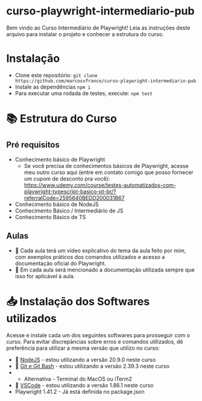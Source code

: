 # curso-playwright-intermediario-pub

Bem vindo ao Curso Intermediário de Playwright! Leia as instruções deste arquivo para instalar o projeto e conhecer a estrutura do curso.

# Instalação

-   Clone este repositório:
    `git clone https://github.com/marcosvfranco/curso-playwright-intermediario-pub`
-   Instale as dependências
    `npm i`
-   Para executar uma rodada de testes, execute:
    `npm test`

# 📚 Estrutura do Curso

## Pré requisitos

-   Conhecimento básico de Playwright
    -   Se você precisa de conhecimentos básicos de Playwright, acesse meu outro curso aqui (entre em contato comigo que posso fornecer um cupom de desconto pra você):
        https://www.udemy.com/course/testes-automatizados-com-playwright-typescript-basico-pt-br/?referralCode=2595640BEDD200031B67
-   Conhecimento básico de NodeJS
-   Conhecimento Básico / Intermediário de JS
-   Conhecimento Básico de TS

## Aulas

-   🎥 Cada aula terá um video explicativo do tema da aula feito por mim, com exemplos práticos dos comandos utilizados e acesso a documentação oficial do Playwright.
-   📖 Em cada aula será mencionado a documentação utilizada sempre que isso for aplicável à aula.

# 📥 Instalação dos Softwares utilizados

Acesse e instale cada um dos seguintes softwares para prosseguir com o curso.
Para evitar discrepâncias sobre erros e comandos utilizados, dê preferência para utilizar a mesma versão que utilizo no curso:

-   🔗 [NodeJS](https://nodejs.org/en/download) - estou utilizando a versão 20.9.0 neste curso
-   🔗 [Git e Git Bash](https://git-scm.com/downloads) - estou utilizando a versão 2.39.3 neste curso
-   -   Alternativa - Terminal do MacOS ou iTerm2
-   🔗 [VSCode](https://code.visualstudio.com/) - estou utilizando a versão 1.86.1 neste curso
-   Playwright 1.41.2 - Já está definida no package.json

